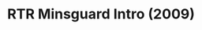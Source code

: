 ---
layout: entry
title: RTR Minsguard Intro (2009)
organization: RTR
usagedate: 2009
language: rt
fulltitle: RTR Minsguard Intro (2009)
watermark: RTR
---